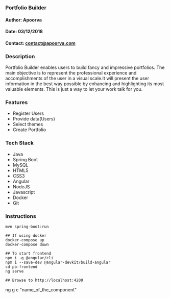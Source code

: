 ### Portfolio Builder

#### Author: Apoorva
#### Date: 03/12/2018
#### Contact: contact@apoorva.com

### Description
Portfolio Builder enables users to build fancy and impressive portfolios.
The main objective is to represent the professional experience and accomplishments of the user in a visual scale.It will present the user information in the best way possible by enhancing and highlighting its most valuable elements.  This is just a way to let your work talk for you. 
### Features
- Register Users
- Provide data(Users)
- Select themes
- Create Portfolio

### Tech Stack
- Java
- Spring Boot
- MySQL
- HTML5
- CSS3
- Angular
- NodeJS
- Javascript
- Docker
- Git
### Instructions
```
mvn spring-boot:run

## If using docker
docker-compose up
docker-compose down

## To start frontend
npm i -g @angular/cli
npm i --save-dev @angular-devkit/build-angular
cd pb-frontend
ng serve

## Browse to http://localhost:4200
```
ng g c "name_of_the_component"
